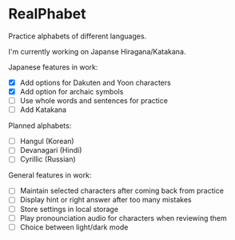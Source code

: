 # RealPhabet

Practice alphabets of different languages.

I'm currently working on Japanse Hiragana/Katakana.

Japanese features in work:

- [x] Add options for Dakuten and Yoon characters
- [x] Add option for archaic symbols
- [ ] Use whole words and sentences for practice
- [ ] Add Katakana

Planned alphabets:

- [ ] Hangul (Korean)
- [ ] Devanagari (Hindi)
- [ ] Cyrillic (Russian)

General features in work:

- [ ] Maintain selected characters after coming back from practice
- [ ] Display hint or right answer after too many mistakes
- [ ] Store settings in local storage
- [ ] Play pronounciation audio for characters when reviewing them
- [ ] Choice between light/dark mode
